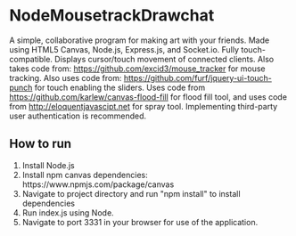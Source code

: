 # NodeMousetrackDrawchat
A simple, collaborative program for making art with your friends. Made using HTML5 Canvas, Node.js, Express.js, and Socket.io. Fully touch-compatible. Displays cursor/touch movement of connected clients.
Also takes code from: https://github.com/excid3/mouse_tracker for mouse tracking. Also uses code from: https://github.com/furf/jquery-ui-touch-punch for touch enabling the sliders. Uses code from https://github.com/karlew/canvas-flood-fill for flood fill tool, and uses code from http://eloquentjavascipt.net for spray tool. Implementing third-party user authentication is recommended.

<h2> How to run </h2>
<ol>
<li>Install Node.js</li>
<li>Install npm canvas dependencies: https://www.npmjs.com/package/canvas</li>
<li>Navigate to project directory and run "npm install" to install dependencies</li>
<li>Run index.js using Node.</li>
<li>Navigate to port 3331 in your browser for use of the application.</li>
</ol>

